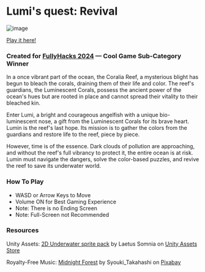 # Lumi's quest: Revival

![image](https://github.com/alpacaJin/lumi-s-quest/assets/67350265/0b81cc21-1652-4e8e-a926-3f5f0fa2b4f8)

[Play it here!](https://alpacajin.github.io/lumi-s-quest/)

### Created for [FullyHacks 2024](https://fullyhacks.acmcsuf.com/) — Cool Game Sub-Category Winner

In a once vibrant part of the ocean, the Coralia Reef, a mysterious blight has begun to bleach the corals, draining them of their life and color. The reef's guardians, the Luminescent Corals, possess the ancient power of the ocean's hues but are rooted in place and cannot spread their vitality to their bleached kin.

Enter Lumi, a bright and courageous angelfish with a unique bio-luminescent nose, a gift from the Luminescent Corals for its brave heart. Lumin is the reef's last hope. Its mission is to gather the colors from the guardians and restore life to the reef, piece by piece.

However, time is of the essence. Dark clouds of pollution are approaching, and without the reef's full vibrancy to protect it, the entire ocean is at risk. Lumin must navigate the dangers, solve the color-based puzzles, and revive the reef to save its underwater world.

### How To Play

- WASD or Arrow Keys to Move
- Volume ON for Best Gaming Experience
- Note: There is no Ending Screen
- Note: Full-Screen not Recommended

### Resources

Unity Assets: [2D Underwater sprite pack](https://assetstore.unity.com/packages/2d/environments/2d-underwater-sprite-pack-223980) by Laetus Somnia on [Unity Assets Store](https://assetstore.unity.com/)

Royalty-Free Music: [Midnight Forest](https://pixabay.com/music/ambient-midnight-forest-184304/) by Syouki_Takahashi on [Pixabay](https://pixabay.com/)
